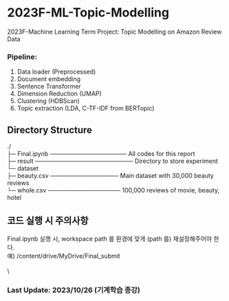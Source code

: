 # 2023F-ML-Topic-Modelling
2023F-Machine Learning Term Project: Topic Modelling on Amazon Review Data
### Pipeline: 
1. Data loader (Preprocessed)
2. Document embedding
3. Sentence Transformer
4. Dimension Reduction (UMAP)
5. Clustering (HDBScan)
6. Topic extraction (LDA, C-TF-IDF from BERTopic)

## Directory Structure
./ \
├─ Final.ipynb ────────────────── All codes for this report \
├─ result ─────────────────────── Directory to store experiment  \
└─ dataset \
   ├─ beauty.csv ──────────────── Main dataset with 30,000 beauty reviews \
   └─ whole.csv ───────────────── 100,000 reviews of movie, beauty, hotel
   
## 코드 실행 시 주의사항
Final.ipynb 실행 시, workspace path 를 환경에 맞게 (path 를) 재설정해주어야 한다. \
예) /content/drive/MyDrive/Final_submit 
\
\
\
### Last Update: 2023/10/26 (기계학습 종강)

